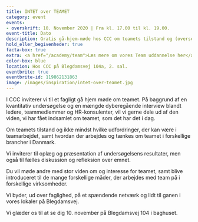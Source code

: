 ```yaml
---
title: INTET over TEAMET
category: event
events:
- overskrift: 10. November 2020 | Fra kl. 17.00 til kl. 19.00.
event-title: Dato
description: Gratis gå-hjem-møde hos CCC om teamets tilstand og (oversete) muligheder.
hold_eller_begivenheder: true
facta-box: true
extra: <a href="/academy/team">Læs mere om vores Team uddannelse her</a>
color-box: blue
location: Hos CCC på Blegdamsvej 104a, 2. sal.
eventbrite: true
eventbrite-id: 119862131863
image: /images/inspiration/intet-over-teamet.jpg
---
```


I CCC inviterer vi til et fagligt gå hjem møde om teamet. På baggrund af en kvantitativ undersøgelse og en mængde dyberegående interview blandt ledere, teammedlemmer og HR-konsulenter, vil vi gerne dele ud af den viden, vi har fået indsamlet om teamet, som det har det i dag.

 
Om teamets tilstand og ikke mindst hvilke udfordringer, der kan være i teamarbejdet, samt hvordan der arbejdes og tænkes om teamet i forskellige brancher i Danmark.


Vi inviterer til oplæg og præsentation af undersøgelsens resultater, men også til fælles diskussion og refleksion over emnet.

 

Du vil møde andre med stor viden om og interesse for teamet, samt blive introduceret til de mange forskellige måder, der arbejdes med team på i forskellige virksomheder.

 

Vi byder, ud over faglighed, på et spændende netværk og lidt til ganen i vores lokaler på Blegdamsvej.  

 

Vi glæder os til at se dig 10. november på Blegdamsvej 104 i baghuset.